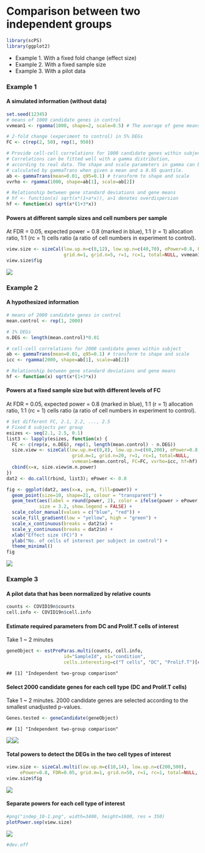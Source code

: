 Comparison between two independent groups
================

``` r
library(scPS)
library(ggplot2)
```

- Example 1. With a fixed fold change (effect size)
- Example 2. With a fixed sample size
- Example 3. With a pilot data

### Example 1

#### A simulated information (without data)

``` r
set.seed(12345)
# means of 1000 candidate genes in control
vvmean1 <- rgamma(1000, shape=2, scale=0.5) # The average of gene means = 1.

# 2-fold change (experiment to control) in 5% DEGs
FC <- c(rep(2, 50), rep(1, 950))

# Provide cell-cell correlations for 1000 candidate genes within subject
# Correlations can be fitted well with a gamma distribution, 
# according to real data. The shape and scale parameters in gamma can be
# calculated by gammaTrans when given a mean and a 0.95 quantile.
ab <- gammaTrans(mean=0.01, q95=0.1) # transform to shape and scale
vvrho <- rgamma(1000, shape=ab[1], scale=ab[2])

# Relationship between gene standard deviations and gene means
# hf <- function(x) sqrt(x*(1+a*x)), a>1 denotes overdispersion
hf <- function(x) sqrt(x*(1+3*x))
```

#### Powers at different sample sizes and cell numbers per sample

At FDR = 0.05, expected power = 0.8 (marked in blue), 1:1 (r = 1)
allocation ratio, 1:1 (rc = 1) cells ratio (a ratio of cell numbers in
experiment to control).

``` r
view.size <- sizeCal(low.up.m=c(8,12), low.up.n=c(40,70), ePower=0.8, FDR=0.05,
                     grid.m=1, grid.n=5, r=1, rc=1, total=NULL, vvmean1, FC, vvrho, hf)
view.size$fig
```

![](scPS_indep_files/figure-gfm/2-1.png)<!-- -->

### Example 2

#### A hypothesized information

``` r
# means of 2000 candidate genes in control
mean.control <- rep(1, 2000)

# 1% DEGs
n.DEG <- length(mean.control)*0.01

# cell-cell correlations for 2000 candidate genes within subject
ab <- gammaTrans(mean=0.01, q95=0.1) # transform to shape and scale
icc <- rgamma(2000, shape=ab[1], scale=ab[2])

# Relationship between gene standard deviations and gene means
hf <- function(x) sqrt(x*(1+3*x))
```

#### Powers at a fixed sample size but with different levels of FC

At FDR = 0.05, expected power = 0.8 (marked in blue), 1:1 (r = 1)
allocation ratio, 1:1 (rc = 1) cells ratio (a ratio of cell numbers in
experiment to control).

``` r
# Set different FC, 2.1, 2.2, ..., 2.5
# Fixed 8 subjects per group 
esizes <- seq(2.1, 2.5, 0.1)
list3 <- lapply(esizes, function(x) {
  FC <- c(rep(x, n.DEG), rep(1, length(mean.control) - n.DEG))
  size.view <- sizeCal(low.up.m=c(8,8), low.up.n=c(60,200), ePower=0.8, FDR=0.05,
                        grid.m=1, grid.n=20, r=1, rc=1, total=NULL,
                        vvmean1=mean.control, FC=FC, vvrho=icc, hf=hf)
  cbind(x=x, size.view$m.n.power)
})
dat2 <- do.call(rbind, list3); ePower <- 0.8
```

``` r
fig <- ggplot(dat2, aes(x=x, y=n, fill=power)) +
  geom_point(size=10, shape=21, colour = "transparent") +
  geom_text(aes(label = round(power, 2), color = ifelse(power > ePower, "blue", "red"), fontface=2),
            size = 3.2, show.legend = FALSE) +
  scale_color_manual(values = c("blue", "red")) +
  scale_fill_gradient(low = "yellow", high = "green") +
  scale_x_continuous(breaks = dat2$x) +
  scale_y_continuous(breaks = dat2$n) +
  xlab("Effect size (FC)") +
  ylab("No. of cells of interest per subject in control") +
  theme_minimal()
fig
```

![](scPS_indep_files/figure-gfm/5-1.png)<!-- -->

### Example 3

#### A pilot data that has been normalized by relative counts

``` r
counts <- COVID19n$counts
cell.info <- COVID19n$cell.info
```

#### Estimate required parameters from DC and Prolif.T cells of interest

Take 1 ~ 2 minutes

``` r
geneObject <- estPreParas.multi(counts, cell.info,
                     id="SampleId", x1="condition",
                     cells.interesting=c("T cells", "DC", "Prolif.T")[c(2,3)])
```

    ## [1] "Independent two-group comparison"

#### Select 2000 candidate genes for each cell type (DC and Prolif.T cells)

Take 1 ~ 2 minutes. 2000 candidate genes are selected according to the
smallest unadjusted p-values.

``` r
Genes.tested <- geneCandidate(geneObject)
```

    ## [1] "Independent two-group comparison"

![](scPS_indep_files/figure-gfm/8-1.png)<!-- -->![](scPS_indep_files/figure-gfm/8-2.png)<!-- -->

#### Total powers to detect the DEGs in the two cell types of interest

``` r
view.size <- sizeCal.multi(low.up.m=c(10,14), low.up.n=c(200,500),
     ePower=0.8, FDR=0.05, grid.m=1, grid.n=50, r=1, rc=1, total=NULL, Genes.tested)
view.size$fig
```

![](scPS_indep_files/figure-gfm/9-1.png)<!-- -->

#### Separate powers for each cell type of interest

``` r
#png("indep_10-1.png", width=3400, height=1600, res = 350)
plotPower.sep(view.size)
```

![](scPS_indep_files/figure-gfm/10-1.png)<!-- -->

``` r
#dev.off
```

